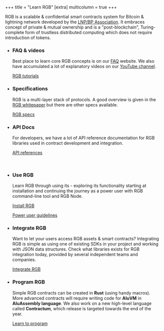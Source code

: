 +++
title = "Learn RGB"
[extra]
multicolumn = true
+++

RGB is a scalable & confidential smart contracts system for Bitcoin & lightning
network developed by the [LNP/BP Association](https://www.lnp-bp.org). It 
embraces concept of private & mutual ownership and is a "post-blockchain", 
Turing-complete form of trustless distributed computing which does not require 
introduction of tokens.

* ### FAQ & videos

  Best place to learn core RGB concepts is on our [FAQ] website. We also have
  accumulated a lot of explanatory videos on our [YouTube channel].

  <a href="/docs#tutorials" class="button button-secondary">RGB tutorials</a>

* ### Specifications

  RGB is a multi-layer stack of protocols. A good overview is given in the
  [RGB whitepaper] but there are other specs available.

  <a href="/docs#specs" class="button button-secondary">RGB specs</a>

* ### API Docs

  For developers, we have a lot of API reference documentation for RGB libraries
  used in contract development and integration.

  <a href="/docs#api" class="button button-secondary">API references</a>

<div>&nbsp;</div>

* ### Use RGB

  Learn RGB through using its - exploring its functionality starting at 
  installation and continuing the journey as a power user with RGB 
  command-line tool and RGB Node.
  
  <a href="/install" class="button button-secondary">Install RGB</a>
  
  <a href="/power-user" class="button button-secondary">Power user guidelines</a>


* ### Integrate RGB

  Want to let your users access RGB assets & smart contracts?
  Integrating RGB is simple as using one of existing SDKs in your project and
  working with JSON data structures. Check what libraries exists for RGB
  integration today, provided by several independent teams and companies.
  
  <a href="/integrate" class="button button-secondary">Integrate RGB</a>


* ### Program RGB

  Simple RGB contracts can be created in **Rust** (using handy macros).
  More advanced contracts will require writing code for **AluVM** in
  **AluAssembly language**. We also work on a new high-level language called
  **Contractum**, which release is targeted towards the end of the year.

  <a href="/program" class="button button-secondary">Learn to program</a>

[FAQ]: https://rgbfaq.com
[YouTube channel]: https://youtube.com/LNP-BP
[RGB whitepaper]: https://blackpaper.rgb.tech
